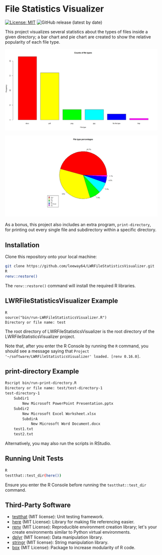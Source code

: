 # File Statistics Visualizer

[![License: MIT](https://img.shields.io/badge/License-MIT-yellow.svg)](https://opensource.org/licenses/MIT)
![GitHub release (latest by date)](https://img.shields.io/github/v/release/leeway64/LWRFileStatisticsVisualizer)


This project visualizes several statistics about the types of files inside a given directory; a bar
chart and pie chart are created to show the relative popularity of each file type.

![Bar chart](doc/Bar_chart.jpeg)

![Pie chart](doc/Pie_chart.jpeg)

As a bonus, this project also includes an extra program, `print-directory`, for printing out every
single file and subdirectory within a specific directory.


## Installation

Clone this repository onto your local machine:

```bash
git clone https://github.com/leeway64/LWRFileStatisticsVisualizer.git
R
renv::restore()
```

The `renv::restore()` command will install the required R libraries.


## LWRFileStatisticsVisualizer Example

```
R
source("bin/run-LWRFileStatisticsVisualizer.R")
Directory or file name: test

```

The root directory of LWRFileStatisticsVisualizer is the root directory of the
LWRFileStatisticsVisualizer project.

Note that, after you enter the R Console by running the `R` command, you should see a message
saying that `Project '~/software/LWRFileStatisticsVisualizer' loaded. [renv 0.16.0]`.


## print-directory Example

```bash
Rscript bin/run-print-directory.R 
Directory or file name: test/test-directory-1
test-directory-1 
    Subdir1 
        New Microsoft PowerPoint Presentation.pptx 
    Subdir2 
        New Microsoft Excel Worksheet.xlsx 
        SubdirA 
            New Microsoft Word Document.docx 
    test1.txt 
    test2.txt
```

Alternatively, you may also run the scripts in RStudio.


## Running Unit Tests

```bash
R
testthat::test_dir(here())

```

Ensure you enter the R Console before running the `testthat::test_dir` command.


## Third-Party Software

- [testthat](https://testthat.r-lib.org/) (MIT license): Unit testing framework.
- [here](https://here.r-lib.org/) (MIT License): Library for making file referencing easier.
- [renv](https://rstudio.github.io/renv/) (MIT License): Reproducible environment creation library;
let's your create environments similar to Python virtual environments.
- [dplyr](https://dplyr.tidyverse.org/) (MIT license): Data manipulation library.
- [stringr](https://stringr.tidyverse.org/) (MIT license): String manipulation library.
- [box](https://klmr.me/box/) (MIT License): Package to increase modularity of R code.
